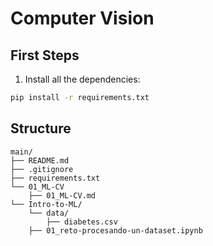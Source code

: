 # Computer Vision
## First Steps
1. Install all the dependencies:
```sh
pip install -r requirements.txt
```

## Structure
```
main/
├── README.md
├── .gitignore
├── requirements.txt
└── 01_ML-CV
    ├── 01_ML-CV.md
└── Intro-to-ML/
    └── data/
        ├── diabetes.csv
    ├── 01_reto-procesando-un-dataset.ipynb
```